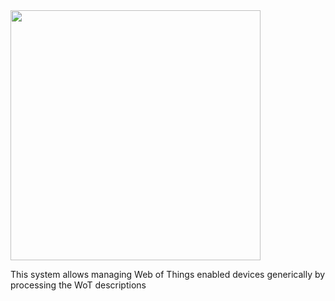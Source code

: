  <img width="400" src="https://camo.githubusercontent.com/6ef1d4ec89d7010df93ccd3c9beb97cea9a9a844ea76ff67891d44658d2a3641/68747470733a2f2f7777772e77332e6f72672f576f542f49472f77696b692f696d616765732f382f38662f574f542d687a2e737667">

This system allows managing Web of Things enabled devices generically by processing the WoT descriptions